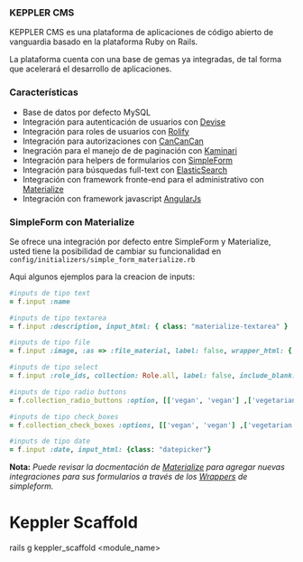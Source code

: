 ### KEPPLER CMS

KEPPLER CMS es una plataforma de aplicaciones de código abierto de vanguardia basado en la plataforma Ruby on Rails.

La plataforma cuenta con una base de gemas ya integradas, de tal forma que acelerará el desarrollo de aplicaciones.

### Características

* Base de datos por defecto MySQL
* Integración para autenticación de usuarios con [Devise](https://github.com/plataformatec/devise)
* Integración para roles de usuarios con [Rolify](https://github.com/RolifyCommunity/rolify)
* Integración para autorizaciones con [CanCanCan](https://github.com/CanCanCommunity/cancancan)
* Inegración para el manejo de de paginación con [Kaminari](https://github.com/amatsuda/kaminari)
* Integración para helpers de formularios con [SimpleForm](https://github.com/RolifyCommunity/rolify)
* Integración para búsquedas full-text con [ElasticSearch](https://github.com/elastic/elasticsearch-rails)
* Integración con framework fronte-end para el administrativo con [Materialize](http://materializecss.com/)
* Integración con framework javascript [AngularJs](https://angularjs.org/)

### SimpleForm con Materialize

Se ofrece una integración por defecto entre SimpleForm y Materialize, usted tiene la posibilidad de cambiar su funcionalidad en `config/initializers/simple_form_materialize.rb`

Aqui algunos ejemplos para la creacion de inputs:

```ruby
#inputs de tipo text
= f.input :name

#inputs de tipo textarea
= f.input :description, input_html: { class: "materialize-textarea" }

#inputs de tipo file
= f.input :image, :as => :file_material, label: false, wrapper_html: { class: "file-field" }

#inputs de tipo select
= f.input :role_ids, collection: Role.all, label: false, include_blank: "Selecione un rol"

#inputs de tipo radio buttons
= f.collection_radio_buttons :option, [['vegan', 'vegan'] ,['vegetarian', 'vegetarian']],:first, :last

#inputs de tipo check_boxes
= f.collection_check_boxes :options, [['vegan', 'vegan'] ,['vegetarian', 'vegetarian']],:first, :last

#inputs de tipo date
= f.input :date, input_html: {class: "datepicker"}
```

**Nota:** *Puede revisar la docmentación de [Materialize](http://materializecss.com/) para agregar nuevas integraciones para sus formularios a través de los [Wrappers](https://github.com/plataformatec/simple_form/wiki/Custom-Wrappers) de simpleform.*

# Keppler Scaffold

rails g keppler_scaffold <module_name> <attributes>

